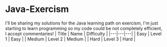 # Java-Exercism
I'll be sharing my solutions for the Java learning path on exercism, I'm just starting to learn programming so my code could be not completely efficient, I accept commentaries!
| Title | Name | Difficulty |
|---|---|---|
| Easy | Level 1 | Easy |
| Medium | Level 2 | Medium |
| Hard | Level 3 | Hard |

